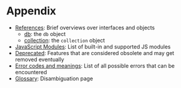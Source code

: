 Appendix
========

- [References](References/README.md): Brief overviews over interfaces and objects
  - [db](References/DBObject.md): the `db` object
  - [collection](References/CollectionObject.md): the `collection` object
- [JavaScript Modules](JavaScriptModules/README.md): List of built-in and supported JS modules
- [Deprecated](Deprecated/README.md): Features that are considered obsolete and may get removed eventually
- [Error codes and meanings](ErrorCodes.md): List of all possible errors that can be encountered
- [Glossary](Glossary.md): Disambiguation page